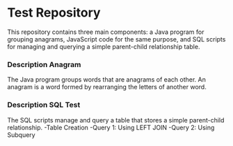 # Test Repository

This repository contains three main components: a Java program for grouping anagrams, JavaScript code for the same purpose, and SQL scripts for managing and querying a simple parent-child relationship table.

### Description Anagram

The Java program groups words that are anagrams of each other. An anagram is a word formed by rearranging the letters of another word.

### Description SQL Test
The SQL scripts manage and query a table that stores a simple parent-child relationship.
-Table Creation
-Query 1: Using LEFT JOIN
-Query 2: Using Subquery
